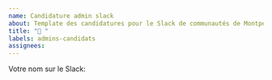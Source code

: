 ```yaml
---
name: Candidature admin slack 
about: Template des candidatures pour le Slack de communautés de Montpellier  
title: "👤 "
labels: admins-candidats
assignees: 
---
```


<!-- 
  Présentez vous, pourquoi vous serez un bon candidat·e, etc, etc. 
  Les modérateurs·rices s'occuperont de faire respecter le code de conduite: https://github.com/Communautes-Montpellier/Code-de-conduite-slack-Communautes-Montpellier/blob/main/README.md
-->

Votre nom sur le Slack: 
